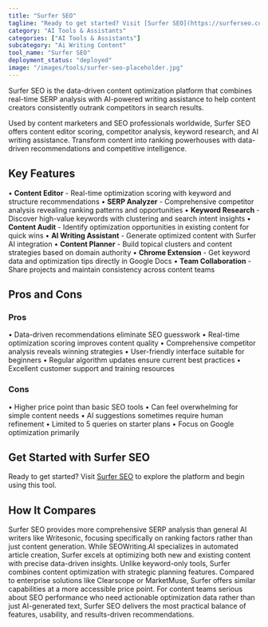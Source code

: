 ```yaml
---
title: "Surfer SEO"
tagline: "Ready to get started? Visit [Surfer SEO](https://surferseo.com) to explore the platform and begin using this tool...."
category: "AI Tools & Assistants"
categories: ["AI Tools & Assistants"]
subcategory: "Ai Writing Content"
tool_name: "Surfer SEO"
deployment_status: "deployed"
image: "/images/tools/surfer-seo-placeholder.jpg"
---
```

Surfer SEO is the data-driven content optimization platform that combines real-time SERP analysis with AI-powered writing assistance to help content creators consistently outrank competitors in search results.

Used by content marketers and SEO professionals worldwide, Surfer SEO offers content editor scoring, competitor analysis, keyword research, and AI writing assistance. Transform content into ranking powerhouses with data-driven recommendations and competitive intelligence.

## Key Features

• **Content Editor** - Real-time optimization scoring with keyword and structure recommendations
• **SERP Analyzer** - Comprehensive competitor analysis revealing ranking patterns and opportunities
• **Keyword Research** - Discover high-value keywords with clustering and search intent insights
• **Content Audit** - Identify optimization opportunities in existing content for quick wins
• **AI Writing Assistant** - Generate optimized content with Surfer AI integration
• **Content Planner** - Build topical clusters and content strategies based on domain authority
• **Chrome Extension** - Get keyword data and optimization tips directly in Google Docs
• **Team Collaboration** - Share projects and maintain consistency across content teams

## Pros and Cons

### Pros
• Data-driven recommendations eliminate SEO guesswork
• Real-time optimization scoring improves content quality
• Comprehensive competitor analysis reveals winning strategies
• User-friendly interface suitable for beginners
• Regular algorithm updates ensure current best practices
• Excellent customer support and training resources

### Cons
• Higher price point than basic SEO tools
• Can feel overwhelming for simple content needs
• AI suggestions sometimes require human refinement
• Limited to 5 queries on starter plans
• Focus on Google optimization primarily

## Get Started with Surfer SEO

Ready to get started? Visit [Surfer SEO](https://surferseo.com) to explore the platform and begin using this tool.

## How It Compares

Surfer SEO provides more comprehensive SERP analysis than general AI writers like Writesonic, focusing specifically on ranking factors rather than just content generation. While SEOWriting.AI specializes in automated article creation, Surfer excels at optimizing both new and existing content with precise data-driven insights. Unlike keyword-only tools, Surfer combines content optimization with strategic planning features. Compared to enterprise solutions like Clearscope or MarketMuse, Surfer offers similar capabilities at a more accessible price point. For content teams serious about SEO performance who need actionable optimization data rather than just AI-generated text, Surfer SEO delivers the most practical balance of features, usability, and results-driven recommendations.